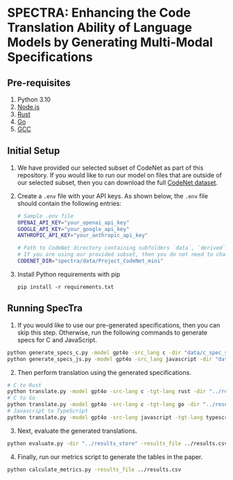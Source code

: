 # SPECTRA: Enhancing the Code Translation Ability of Language Models by Generating Multi-Modal Specifications

## Pre-requisites

1. Python 3.10
2. [Node.js](https://nodejs.org/en/download/)
3. [Rust](https://www.rust-lang.org/tools/install)
4. [Go](https://golang.org/doc/install)
5. [GCC](https://gcc.gnu.org/install/)

## Initial Setup

1. We have provided our selected subset of CodeNet as part of this repository. If you would like to run our model on files that are outside of our selected subset, then you can download the full [CodeNet dataset](https://developer.ibm.com/data/project-codenet/). 
   
2. Create a `.env` file with your API keys. As shown below, the `.env` file should contain the following entries:
    ```bash
    # Sample .env file
    OPENAI_API_KEY="your_openai_api_key"
    GOOGLE_API_KEY="your_google_api_key"
    ANTHROPIC_API_KEY="your_anthropic_api_key"

    # Path to CodeNet directory containing subfolders `data`, `derived`, etc.
    # If you are using our provided subset, then you do not need to change this line.
    CODENET_DIR="spectra/data/Project_CodeNet_mini"
    ```
    
3. Install Python requirements with pip
   ```
   pip install -r requirements.txt
   ```

## Running SpecTra

1. If you would like to use our pre-generated specifications, then you can skip this step. Otherwise, run the following commands to generate specs for C and JavaScript.

```bash
python generate_specs_c.py -model gpt4o -src_lang c -dir "data/c_spec_store"
python generate_specs_js.py -model gpt4o -src_lang javascript -dir "data/js_spec_store"
```

2. Then perform translation using the generated specifications.

```bash
# C to Rust
python translate.py -model gpt4o -src-lang c -tgt-lang rust -dir "../results_store" -spec_dir "../c_spec_store"
# C to Go
python translate.py -model gpt4o -src-lang c -tgt-lang go -dir "../results_store" -spec_dir "../c_spec_store"
# Javascript to TypeScript
python translate.py -model gpt4o -src-lang javascript -tgt-lang typescript -dir "../results_store" -spec_dir "../js_spec_store"
```

3. Next, evaluate the generated translations.

```bash
python evaluate.py -dir "../results_store" -results_file ../results.csv
```

4. Finally, run our metrics script to generate the tables in the paper.
```bash
python calculate_metrics.py -results_file ../results.csv
```
